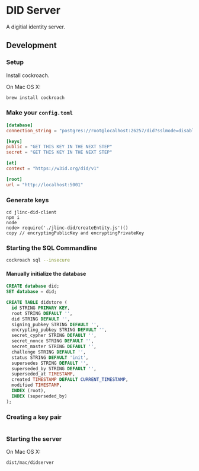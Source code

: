 # DID Server

A digitial identity server.

## Development


### Setup
Install cockroach.

On Mac OS X:
```sh
brew install cockroach
```

### Make your `config.toml`


```toml
[database]
connection_string = "postgres://root@localhost:26257/did?sslmode=disable"

[keys]
public = "GET THIS KEY IN THE NEXT STEP"
secret = "GET THIS KEY IN THE NEXT STEP"

[at]
context = "https://w3id.org/did/v1"

[root]
url = "http://localhost:5001"
```

### Generate keys

```
cd jlinc-did-client
npm i
node
node> require('./jlinc-did/createEntity.js')()
copy // encryptingPublicKey and encryptingPrivateKey
```

### Starting the SQL Commandline

```sh
cockroach sql --insecure
```

#### Manually initialize the database

```sql
CREATE database did;
SET database = did;

CREATE TABLE didstore (
  id STRING PRIMARY KEY,
  root STRING DEFAULT '',
  did STRING DEFAULT '',
  signing_pubkey STRING DEFAULT '',
  encrypting_pubkey STRING DEFAULT '',
  secret_cypher STRING DEFAULT '',
  secret_nonce STRING DEFAULT '',
  secret_master STRING DEFAULT '',
  challenge STRING DEFAULT '',
  status STRING DEFAULT 'init',
  supersedes STRING DEFAULT '',
  superseded_by STRING DEFAULT '',
  superseded_at TIMESTAMP,
  created TIMESTAMP DEFAULT CURRENT_TIMESTAMP,
  modified TIMESTAMP,
  INDEX (root),
  INDEX (superseded_by)
);
```

### Creating a key pair

```

```

### Starting the server

On Mac OS X:
```sh
dist/mac/didserver
```
